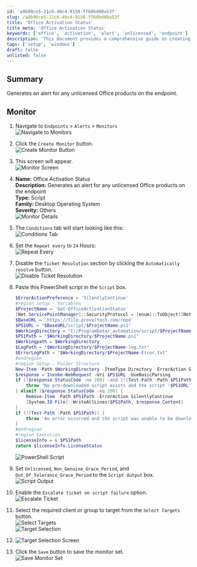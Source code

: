 ```yaml
---
id: 'a4b90ce5-21c6-40c4-9158-ff60bd08a53f'
slug: /a4b90ce5-21c6-40c4-9158-ff60bd08a53f
title: 'Office Activation Status'
title_meta: 'Office Activation Status'
keywords: ['office', 'activation', 'alert', 'unlicensed', 'endpoint']
description: 'This document provides a comprehensive guide on creating a monitor that generates alerts for any unlicensed Office products on endpoints. It includes step-by-step instructions for setting up the monitor, configuring the script, and managing alert conditions.'
tags: ['setup', 'windows']
draft: false
unlisted: false
---
```


## Summary

Generates an alert for any unlicensed Office products on the endpoint.

## Monitor

1. Navigate to `Endpoints` > `Alerts` > `Monitors`  
   ![Navigate to Monitors](../../../static/img/docs/a4b90ce5-21c6-40c4-9158-ff60bd08a53f/image_1.webp)

2. Click the `Create Monitor` button.  
   ![Create Monitor Button](../../../static/img/docs/a4b90ce5-21c6-40c4-9158-ff60bd08a53f/image_2.webp)

3. This screen will appear.  
   ![Monitor Screen](../../../static/img/docs/a4b90ce5-21c6-40c4-9158-ff60bd08a53f/image_3.webp)

4. **Name:** Office Activation Status  
   **Description:** Generates an alert for any unlicensed Office products on the endpoint  
   **Type:** Script  
   **Family:** Desktop Operating System  
   **Severity:** Others  
   ![Monitor Details](../../../static/img/docs/a4b90ce5-21c6-40c4-9158-ff60bd08a53f/image_4.webp)

5. The `Conditions` tab will start looking like this:  
   ![Conditions Tab](../../../static/img/docs/a4b90ce5-21c6-40c4-9158-ff60bd08a53f/image_5.webp)

6. Set the `Repeat every` to `24` Hours:  
   ![Repeat Every](../../../static/img/docs/a4b90ce5-21c6-40c4-9158-ff60bd08a53f/image_6.webp)

7. Disable the `Ticket Resolution` section by clicking the `Automatically resolve` button.  
   ![Disable Ticket Resolution](../../../static/img/docs/a4b90ce5-21c6-40c4-9158-ff60bd08a53f/image_7.webp)

8. Paste this PowerShell script in the `Script` box.  
   ```powershell
   $ErrorActionPreference = 'SilentlyContinue'
   #region Setup - Variables
   $ProjectName = 'Get-OfficeActivationStatus'
   [Net.ServicePointManager]::SecurityProtocol = [enum]::ToObject([Net.SecurityProtocolType], 3072)
   $BaseURL = 'https://file.provaltech.com/repo'
   $PS1URL = "$BaseURL/script/$ProjectName.ps1"
   $WorkingDirectory = "C:/ProgramData/_automation/script/$ProjectName"
   $PS1Path = "$WorkingDirectory/$ProjectName.ps1"
   $Workingpath = $WorkingDirectory
   $LogPath = "$WorkingDirectory/$ProjectName-log.txt"
   $ErrorLogPath = "$WorkingDirectory/$ProjectName-Error.txt"
   #endregion
   #region Setup - Folder Structure
   New-Item -Path $WorkingDirectory -ItemType Directory -ErrorAction SilentlyContinue | Out-Null
   $response = Invoke-WebRequest -Uri $PS1URL -UseBasicParsing
   if (($response.StatusCode -ne 200) -and (!(Test-Path -Path $PS1Path))) {
       throw "No pre-downloaded script exists and the script '$PS1URL' failed to download. Exiting."
   } elseif ($response.StatusCode -eq 200) {
       Remove-Item -Path $PS1Path -ErrorAction SilentlyContinue
       [System.IO.File]::WriteAllLines($PS1Path, $response.Content)
   }
   if (!(Test-Path -Path $PS1Path)) {
       throw 'An error occurred and the script was unable to be downloaded. Exiting.'
   }
   #endregion
   #region Execution
   $licenseInfo = & $PS1Path
   return $licenseInfo.LicenseStatus
   ```
   ![PowerShell Script](../../../static/img/docs/a4b90ce5-21c6-40c4-9158-ff60bd08a53f/image_8.webp)

9. Set `Unlicensed`, `Non_Genuine_Grace_Period`, and `Out_Of_Tolerance_Grace_Period` to the `Script Output` box.  
   ![Script Output](../../../static/img/docs/a4b90ce5-21c6-40c4-9158-ff60bd08a53f/image_9.webp)

10. Enable the `Escalate ticket on script failure` option.  
    ![Escalate Ticket](../../../static/img/docs/a4b90ce5-21c6-40c4-9158-ff60bd08a53f/image_10.webp)

11. Select the required client or group to target from the `Select Targets` button.  
    ![Select Targets](../../../static/img/docs/a4b90ce5-21c6-40c4-9158-ff60bd08a53f/image_11.webp)  
    ![Target Selection](../../../static/img/docs/a4b90ce5-21c6-40c4-9158-ff60bd08a53f/image_12.webp)

12. ![Target Selection Screen](../../../static/img/docs/a4b90ce5-21c6-40c4-9158-ff60bd08a53f/image_13.webp)

13. Click the `Save` button to save the monitor set.  
    ![Save Monitor Set](../../../static/img/docs/a4b90ce5-21c6-40c4-9158-ff60bd08a53f/image_14.webp)
